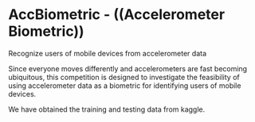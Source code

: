 AccBiometric - ((Accelerometer Biometric))
============

Recognize users of mobile devices from accelerometer data

Since everyone moves differently and accelerometers are fast becoming ubiquitous, this competition is designed to investigate the feasibility of using accelerometer data as a biometric for identifying users of mobile devices.

We have obtained the training and testing data from kaggle.